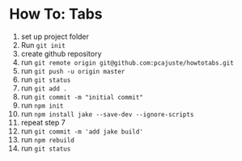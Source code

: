 How To: Tabs
============
1. set up project folder
2. Run `git init`
3. create github repository
4. run `git remote origin git@github.com:pcajuste/howtotabs.git`
5. run `git push -u origin master`
6. run `git status`
7. run `git add .`
8. run `git commit -m "initial commit"`
9. run `npm init`
10. run `npm install jake --save-dev --ignore-scripts`
11. repeat step 7
12. run `git commit -m 'add jake build'`
13. run `npm rebuild`
14. run `git status`